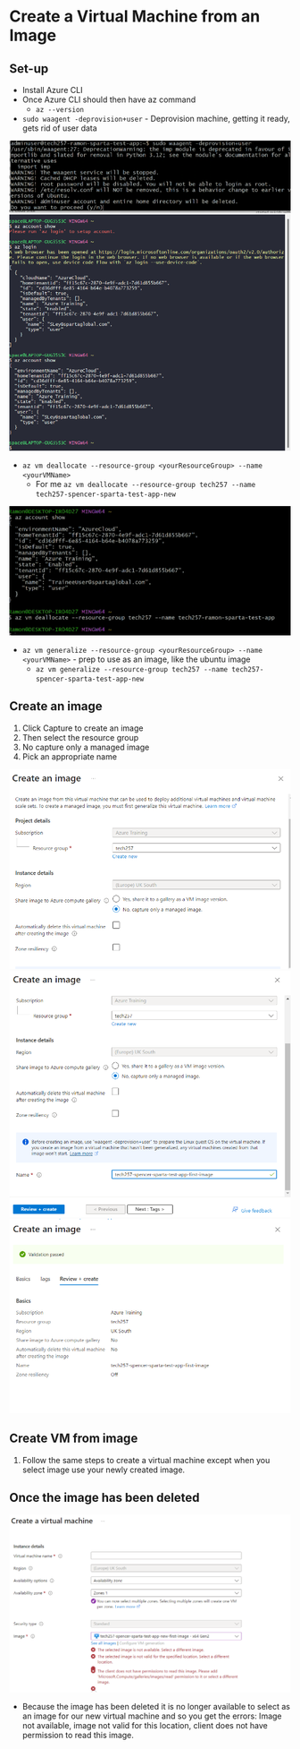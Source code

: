 # Create a Virtual Machine from an Image

## Set-up
- Install Azure CLI
- Once Azure CLI should then have az command
    - `az --version`
- `sudo waagent -deprovision+user` - Deprovision machine, getting it ready, gets rid of user data

![alt text](images/deprovision_vm.png)
![alt text](images/login_az_cli.png)

- `az vm deallocate --resource-group <yourResourceGroup> --name <yourVMName>`
    - For me `az vm deallocate --resource-group tech257 --name tech257-spencer-sparta-test-app-new`

![alt text](images/deallocate_vm.png)

- `az vm generalize --resource-group <yourResourceGroup> --name <yourVMName>` - prep to use as an image, like the ubuntu image
    - `az vm generalize --resource-group tech257 --name tech257-spencer-sparta-test-app-new`

## Create an image

1. Click Capture to create an image 
2. Then select the resource group
3. No capture only a managed image
4. Pick an appropriate name

![alt text](images/creat_image_one.png)
![alt text](images/create_image_two.png)
![alt text](images/create_image_three.png)

## Create VM from image

1. Follow the same steps to create a virtual machine except when you select image use your newly created image.


## Once the image has been deleted
![alt text](images/image_deleted.png)
- Because the image has been deleted it is no longer available to select as an image for our new virtual machine and so you get the errors: Image not available, image not valid for this location, client does not have permission to read this image.